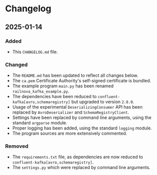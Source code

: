 # Changelog

## 2025-01-14

### Added

- This `CHANGELOG.md` file.

### Changed

- The `README.md` has been updated to reflect all changes below.
- The `ca.pem` Certificate Authority's self-signed certificate is bundled.
- The example program `main.py` has been renamed `railnova_kafka_example.py`.
- The dependencies have been reduced to `confluent-kafka[avro,schemaregistry]` but upgraded to version `2.8.0`.
- Usage of the experimental `DeserializingConsumer` API has been replaced by `AvroDeserializer` and `SchemaRegistryClient`.
- Settings have been replaced by command line arguments, using the standard `argparse` module.
- Proper logging has been added, using the standard `logging` module.
- The program sources are more extensively commented.

### Removed

- The `requirements.txt` file, as dependencies are now reduced to `confluent-kafka[avro,schemaregistry]`.
- The `settings.py` which were replaced by command line arguments.
